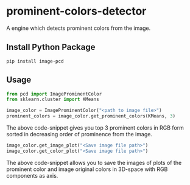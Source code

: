 # prominent-colors-detector
A engine which detects prominent colors from the image.

## Install Python Package
```
pip install image-pcd
```

## Usage

```python
from pcd import ImageProminentColor
from sklearn.cluster import KMeans

image_color = ImageProminentColor("<path to image file>")
prominent_colors = image_color.get_prominent_colors(KMeans, 3)
```
The above code-snippet gives you top 3 prominent colors in RGB form sorted in decreasing order of prominence from the image.

```python
image_color.get_image_plot("<Save image file path>")
image_color.get_color_plot("<Save image file path>")
```
The above code-snippet allows you to save the images of plots of the prominent color and image original colors in 3D-space with RGB components as axis.